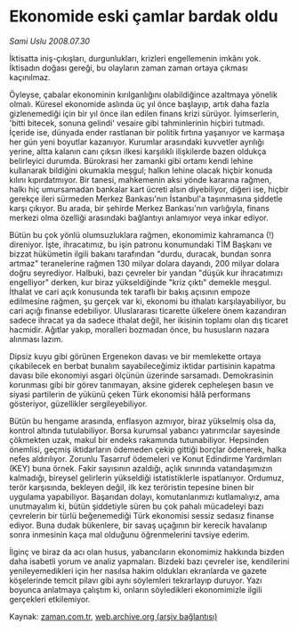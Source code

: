 # Ekonomide eski çamlar bardak oldu

*Sami Uslu 2008.07.30*

<tr><td class="metin" colspan="2" style="padding-top: 20px; padding-left: 5px; padding-right: 10px;">İktisatta iniş-çıkışları, durgunlukları, krizleri engellemenin imkânı yok. İktisadın doğası gereği, bu olayların zaman zaman ortaya çıkması kaçınılmaz.</td></tr><tr><td class="metin" colspan="2" style="padding-top: 20px; padding-left: 5px; padding-right: 10px;"><p>Öyleyse, çabalar ekonominin kırılganlığını olabildiğince azaltmaya yönelik olmalı. Küresel ekonomide aslında üç yıl önce başlayıp, artık daha fazla gizlenemediği için bir yıl önce ilan edilen finans krizi sürüyor. İyimserlerin, 'bitti bitecek, sonuna gelindi' vesaire gibi tahminlerinin hiçbiri tutmadı. İçeride ise, dünyada ender rastlanan bir politik fırtına yaşanıyor ve karmaşa her gün yeni boyutlar kazanıyor. Kurumlar arasındaki kuvvetler ayrılığı yerine, altta kalanın canı çıksın ilkesi karşılıklı ilişkilerde bazen oldukça belirleyici durumda. Bürokrasi her zamanki gibi ortamı kendi lehine kullanarak bildiğini okumakla meşgul; halkın lehine olacak hiçbir konuda kılını kıpırdatmıyor. Bir tanesi, mahkemenin aksi yönde kararına rağmen, halkı hiç umursamadan bankalar kart ücreti alsın diyebiliyor, diğeri ise, hiçbir gerekçe ileri sürmeden Merkez Bankası'nın İstanbul'a taşınmasına şiddetle karşı çıkıyor. Bu arada, bir şehirde Merkez Bankası'nın varlığıyla, finans merkezi olma özelliği arasındaki bağlantıyı anlamıyor veya inkar ediyor. 
<p> Bütün bu çok yönlü olumsuzluklara rağmen, ekonomimiz kahramanca (!) direniyor. İşte, ihracatımız, bu işin patronu konumundaki TİM Başkanı ve bizzat hükümetin ilgili bakanı tarafından "durdu, duracak, bundan sonra artmaz" teranelerine rağmen 130 milyar dolara dayandı, 200 milyar dolara doğru seyrediyor. Halbuki, bazı çevreler bir yandan "düşük kur ihracatımızı engelliyor" derken, kur biraz yükseldiğinde "kriz çıktı" demekle meşgul. İthalat ve cari açık konusunda tek taraflı bir bakış açısının empoze edilmesine rağmen, şu gerçek var ki, ekonomi bu ithalatı karşılayabiliyor, bu cari açığı finanse edebiliyor. Uluslararası ticarette ülkelere önem kazandıran sadece ihracat ya da sadece ithalat değil, her ikisinin toplamı olan dış ticaret hacmidir. Ağıtlar yakıp, moralleri bozmadan önce, bu hususların nazara alınması lazım. 
<p> Dipsiz kuyu gibi görünen Ergenekon davası ve bir memlekette ortaya çıkabilecek en berbat bunalım sayabileceğimiz iktidar partisinin kapatma davası bile ekonomiyi asgari ölçünün üzerinde sarsamadı. Demokrasinin korunması gibi bir görev tanımayan, aksine giderek cepheleşen basın ve siyasi partilerin de yükünü çeken Türk ekonomisi hâlâ performans gösteriyor, güzellikler sergileyebiliyor.
<p> Bütün bu hengame arasında, enflasyon azmıyor, biraz yükselmiş olsa da, kontrol altında tutulabiliyor. Borsa kurumsal yabancı yatırımcılar sayesinde çökmekten uzak, makul bir endeks rakamında tutunabiliyor. Hepsinden önemlisi, geçmiş iktidarların ödemeden çekip gittiği borçlar ödenerek, halka nefes aldırılıyor. Zorunlu Tasarruf ödemeleri ve Konut Edindirme Yardımları (KEY) buna örnek. Fakir sayısının azaldığı, açlık sınırında vatandaşımızın kalmadığı, bireysel gelirlerin yükseldiği istatistiklerle ispatlanıyor. Ordumuz, terör karşısında, bekleyen değil, ilk kez teröristin tepesine binen bir uygulama yapabiliyor. Başarıdan dolayı, komutanlarımızı kutlamalıyız, ama unutmayalım ki, bütün şiddetiyle süren bu çok pahalı mücadeleyi bazı çevrelerin bir türlü beğenemediği Türk ekonomisi sessiz sedasız finanse ediyor. Buna dudak bükenlere, bir savaş uçağının bir kerecik havalanıp sonra inmesinin kaça mal olduğunu öğrenmelerini tavsiye ederim.
<p> İlginç ve biraz da acı olan husus, yabancıların ekonomimiz hakkında bizden daha isabetli yorum ve analiz yapmaları. Bizdeki bazı çevreler ise, kendilerini yenileyemedikleri için her nasılsa hakim oldukları ekranlarda ve gazete köşelerinde temcit pilavı gibi aynı söylemleri tekrarlayıp duruyor. Yazı boyunca anlatmaya çalıştım ki, onların söyledikleri ekonomimizle ilgili gerçekleri etkilemiyor.<br/></p></p></p></p></p></td></tr>

Kaynak: [zaman.com.tr](http://zaman.com.tr/yazar.do?yazino=720046), [web.archive.org (arşiv bağlantısı)](http://web.archive.org/web/20080828180011/http://www.zaman.com.tr:80/yazar.do?yazino=720046)
